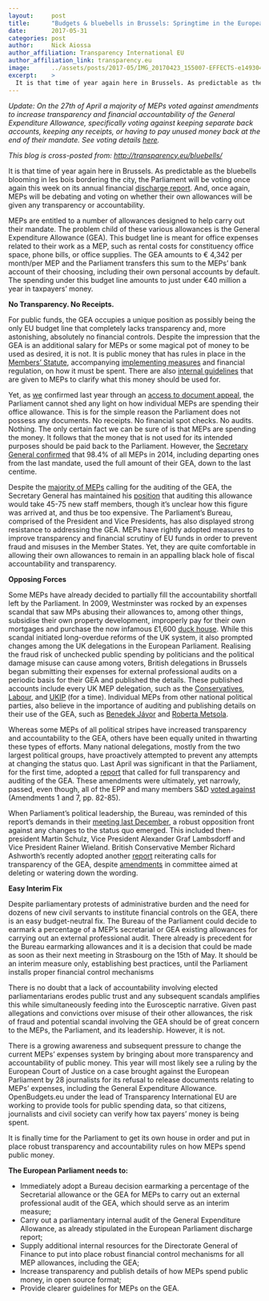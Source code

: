 ```yaml
---
layout:     post
title:      "Budgets & bluebells in Brussels: Springtime in the European Parliament"
date:       2017-05-31
categories: post
author:     Nick Aiossa
author_affiliation: Transparency International EU
author_affiliation_link: transparency.eu
image:      ../assets/posts/2017-05/IMG_20170423_155007-EFFECTS-e1493043619874-1170x684.jpg
excerpt:    >
  It is that time of year again here in Brussels. As predictable as the bluebells blooming in les bois bordering the city, the Parliament will be voting once again this week on its annual financial discharge report. And, once again, MEPs will be debating and voting on whether their own allowances will be given any transparency or accountability.
---
```


*Update: On the 27th of April a majority of MEPs voted against amendments to increase transparency and financial accountability of the General Expenditure Allowance, specifically voting against keeping separate back accounts, keeping any receipts, or having to pay unused money back at the end of their mandate. See voting details [here](http://transparency.eu/wp-content/uploads/2017/05/AM1_all-parts_RCV.pdf).*

*This blog is cross-posted from: http://transparency.eu/bluebells/*

It is that time of year again here in Brussels. As predictable as the bluebells blooming in les bois bordering the city, the Parliament will be voting once again this week on its annual financial [discharge report](http://www.europarl.europa.eu/sides/getDoc.do?pubRef=-%2f%2fEP%2f%2fTEXT%2bREPORT%2bA8-2017-0153%2b0%2bDOC%2bXML%2bV0%2f%2fEN&language=EN). And, once again, MEPs will be debating and voting on whether their own allowances will be given any transparency or accountability.

MEPs are entitled to a number of allowances designed to help carry out their mandate. The problem child of these various allowances is the General Expenditure Allowance (GEA). This budget line is meant for office expenses related to their work as a MEP, such as rental costs for constituency office space, phone bills, or office supplies. The GEA amounts to € 4,342 per month/per MEP and the Parliament transfers this sum to the MEPs’ bank account of their choosing, including their own personal accounts by default. The spending under this budget line amounts to just under €40 million a year in taxpayers’ money.

**No Transparency. No Receipts.**

For public funds, the GEA occupies a unique position as possibly being the only EU budget line that completely lacks transparency and, more astonishing, absolutely no financial controls. Despite the impression that the GEA is an additional salary for MEPs or some magical pot of money to be used as desired, it is not. It is public money that has rules in place in the [Members’ Statute](http://eur-lex.europa.eu/legal-content/EN/ALL/?uri=CELEX%3A32005Q0684), accompanying [implementing measures](http://eur-lex.europa.eu/legal-content/EN/TXT/?uri=CELEX%3A32009D0713(01)) and financial regulation, on how it must be spent. There are also [internal guidelines](https://transparency.eu/wp-content/uploads/2017/04/list-of-expenses-GEA.pdf) that are given to MEPs to clarify what this money should be used for.  

Yet, as [we](http://transparency.eu/wp-content/uploads/2017/01/Response-to-the-appeal.pdf) confirmed last year through an [access to document appeal](http://transparency.eu/wp-content/uploads/2017/01/EP-confirmatory-request_Transparency-International-EU-Office.pdf), the Parliament cannot shed any light on how individual MEPs are spending their office allowance. This is for the simple reason the Parliament does not possess any documents. No receipts. No financial spot checks. No audits. Nothing. The only certain fact we can be sure of is that MEPs are spending the money. It follows that the money that is not used for its intended purposes should be paid back to the Parliament. However, the [Secretary General confirmed](https://polcms.secure.europarl.europa.eu/cmsdata/95161/NT%20SG%20CONT%20Questionnaire%20Discharge%202014%20final.pdf) that 98.4% of all MEPs in 2014, including departing ones from the last mandate, used the full amount of their GEA, down to the last centime.

Despite the [majority of MEPs](http://www.europarl.europa.eu/sides/getDoc.do?pubRef=-//EP//TEXT+TA+P8-TA-2016-0150+0+DOC+XML+V0//EN&language=EN) calling for the auditing of the GEA, the Secretary General has maintained his [position](https://euobserver.com/institutional/130683) that auditing this allowance would take 45-75 new staff members, though it’s unclear how this figure was arrived at, and thus be too expensive. The Parliament’s Bureau, comprised of the President and Vice Presidents, has also displayed strong resistance to addressing the GEA. MEPs have rightly adopted measures to improve transparency and financial scrutiny of EU funds in order to prevent fraud and misuses in the Member States. Yet, they are quite comfortable in allowing their own allowances to remain in an appalling black hole of fiscal accountability and transparency.  

**Opposing Forces**

Some MEPs have already decided to partially fill the accountability shortfall left by the Parliament. In 2009, Westminster was rocked by an expenses scandal that saw MPs abusing their allowances to, among other things, subsidise their own property development, improperly pay for their own mortgages and purchase the now infamous £1,600 [duck house](http://www.telegraph.co.uk/news/newstopics/mps-expenses/5357568/MPs-expenses-Sir-Peter-Viggers-claimed-for-1600-floating-duck-island.html). While this scandal initiated long-overdue reforms of the UK system, it also prompted changes among the UK delegations in the European Parliament. Realising the fraud risk of unchecked public spending by politicians and the political damage misuse can cause among voters, British delegations in Brussels began submitting their expenses for external professional audits on a periodic basis for their GEA and published the details. These published accounts include every UK MEP delegation, such as the [Conservatives](http://conservativeeurope.com/MEP-Expenses), [Labour](http://www.eurolabour.org.uk/transparency), and [UKIP](http://www.ukipmeps.org/mypage_16_tr.html) (for a time). Individual MEPs from other national political parties, also believe in the importance of auditing and publishing details on their use of the GEA, such as [Benedek Jávor](http://javorbenedek.hu/en/transparency/office-expenditure/) and [Roberta Metsola](http://robertametsola.eu/transparency/).

Whereas some MEPs of all political stripes have increased transparency and accountability to the GEA, others have been equally united in thwarting these types of efforts. Many national delegations, mostly from the two largest political groups, have proactively attempted to prevent any attempts at changing the status quo. Last April was significant in that the Parliament, for the first time, adopted a [report](http://www.europarl.europa.eu/sides/getDoc.do?pubRef=-//EP//TEXT+TA+P8-TA-2016-0150+0+DOC+XML+V0//EN&language=EN) that called for full transparency and auditing of the GEA. These amendments were ultimately, yet narrowly, passed, even though, all of the EPP and many members S&D [voted against](http://www.europarl.europa.eu/sides/getDoc.do?pubRef=-//EP//NONSGML+PV+20160428+RES-RCV+DOC+PDF+V0//EN&language=EN) (Amendments 1 and 7, pp. 82-85).

When Parliament’s political leadership, the Bureau, was reminded of this report’s demands in their [meeting last December](http://www.europarl.europa.eu/RegData/organes/bureau/proces_verbal/2016/12-12/BUR_PV(2016)12-12_EN.pdf), a robust opposition front against any changes to the status quo emerged. This included then-president Martin Schulz, Vice President Alexander Graf Lambsdorff and Vice President Rainer Wieland. British Conservative Member Richard Ashworth’s recently adopted another [report](http://www.europarl.europa.eu/sides/getDoc.do?type=TA&language=EN&reference=P8-TA-2017-0114) reiterating calls for transparency of the GEA, despite [amendments](http://www.europarl.europa.eu/sides/getDoc.do?type=TA&language=EN&reference=P8-TA-2017-0114) in committee aimed at deleting or watering down the wording.

**Easy Interim Fix**

Despite parliamentary protests of administrative burden and the need for dozens of new civil servants to institute financial controls on the GEA, there is an easy budget-neutral fix. The Bureau of the Parliament could decide to earmark a percentage of a MEP’s secretarial or GEA existing allowances for carrying out an external professional audit. There already is precedent for the Bureau earmarking allowances and it is a decision that could be made as soon as their next meeting in Strasbourg on the 15th of May. It should be an interim measure only, establishing best practices, until the Parliament installs proper financial control mechanisms

There is no doubt that a lack of accountability involving elected parliamentarians erodes public trust and any subsequent scandals amplifies this while simultaneously feeding into the Eurosceptic narrative. Given past allegations and convictions over misuse of their other allowances, the risk of fraud and potential scandal involving the GEA should be of great concern to the MEPs, the Parliament, and its leadership. However, it is not.

There is a growing awareness and subsequent pressure to change the current MEPs’ expenses system by bringing about more transparency and accountability of public money. This year will most likely see a ruling by the European Court of Justice on a case brought against the European Parliament by 28 journalists for its refusal to release documents relating to MEPs’ expenses, including the General Expenditure Allowance. OpenBudgets.eu under the lead of Transparency International EU are working to provide tools for public spending data, so that citizens, journalists and civil society can verify how tax payers’ money is being spent.

It is finally time for the Parliament to get its own house in order and put in place robust transparency and accountability rules on how MEPs spend public money.

**The European Parliament needs to:**

* Immediately adopt a Bureau decision earmarking a percentage of the Secretarial allowance or the GEA for MEPs to carry out an external professional audit of the GEA, which should serve as an interim measure;
* Carry out a parliamentary internal audit of the General Expenditure Allowance, as already stipulated in the European Parliament discharge report;
* Supply additional internal resources for the Directorate General of Finance to put into place robust financial control mechanisms for all MEP allowances, including the GEA;
* Increase transparency and publish details of how MEPs spend public money, in open source format;
* Provide clearer guidelines for MEPs on the GEA.
